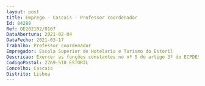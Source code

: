 ```yaml
--- 
layout: post
title: Emprego - Cascais - Professor coordenador
Id: 84288
Ref: OE202102/0107
DataAbertura: 2021-02-04
DataFecho: 2021-03-17
Trabalho: Professor coordenador
Empregador: Escola Superior de Hotelaria e Turismo do Estoril
Descricao: Exercer as funções constantes no nº 5 do artigo 3º do ECPDESP, cabendo lhe a remuneração prevista no sistema retributivo do pessoal docente do ensino superior politécnico
CodigoPostal: 2769-510 ESTORIL
Concelho: Cascais
Distrito: Lisboa
--- 
```

